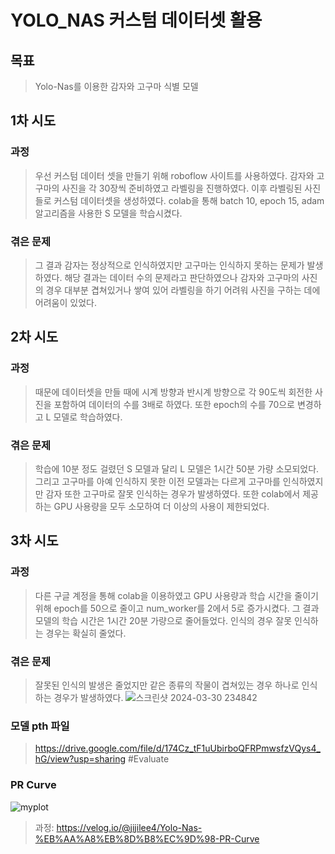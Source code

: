 # YOLO_NAS 커스텀 데이터셋 활용
## 목표
> Yolo-Nas를 이용한 감자와 고구마 식별 모델
## 1차 시도
### 과정
> 우선 커스텀 데이터 셋을 만들기 위해 roboflow 사이트를 사용하였다.
> 감자와 고구마의 사진을 각 30장씩 준비하였고 라벨링을 진행하였다.
> 이후 라벨링된 사진들로 커스텀 데이터셋을 생성하였다.
> colab을 통해 batch 10, epoch 15, adam 알고리즘을 사용한 S 모델을 학습시켰다.
### 겪은 문제
> 그 결과 감자는 정상적으로 인식하였지만 고구마는 인식하지 못하는 문제가 발생하였다.
> 해당 결과는 데이터 수의 문제라고 판단하였으나 감자와 고구마의 사진의 경우 대부분 겹쳐있거나 쌓여 있어 라벨링을 하기 어려워 사진을 구하는 데에 어려움이 있었다.
## 2차 시도
### 과정
> 때문에 데이터셋을 만들 때에 시계 방향과 반시계 방향으로 각 90도씩 회전한 사진을 포함하여 데이터의 수를 3배로 하였다.
> 또한 epoch의 수를 70으로 변경하고 L 모델로 학습하였다.
### 겪은 문제
> 학습에 10분 정도 걸렸던 S 모델과 달리 L 모델은 1시간 50분 가량 소모되었다.
> 그리고 고구마를 아예 인식하지 못한 이전 모델과는 다르게 고구마를 인식하였지만 감자 또한 고구마로 잘못 인식하는 경우가 발생하였다.
> 또한 colab에서 제공하는 GPU 사용량을 모두 소모하여 더 이상의 사용이 제한되었다.
## 3차 시도
### 과정
> 다른 구글 계정을 통해 colab을 이용하였고 GPU 사용량과 학습 시간을 줄이기 위해 epoch를 50으로 줄이고 num_worker를 2에서 5로 증가시켰다.
> 그 결과 모델의 학습 시간은 1시간 20분 가량으로 줄어들었다.
> 인식의 경우 잘못 인식하는 경우는 확실히 줄었다.
### 겪은 문제
> 잘못된 인식의 발생은 줄었지만 같은 종류의 작물이 겹쳐있는 경우 하나로 인식하는 경우가 발생하였다.
![스크린샷 2024-03-30 234842](https://github.com/woowal/YOLO_NAS_Custom_Data/assets/61446702/edb892f0-7c10-4ed1-b48e-1052d364cee2)
### 모델 pth 파일
> https://drive.google.com/file/d/174Cz_tF1uUbirboQFRPmwsfzVQys4_hG/view?usp=sharing
#Evaluate
### PR Curve
![myplot](https://github.com/woowal/YOLO_NAS_Custom_Data/assets/61446702/ddd7088c-a6a3-4a47-b02e-de77dc01beb3)
> 과정: https://velog.io/@jijilee4/Yolo-Nas-%EB%AA%A8%EB%8D%B8%EC%9D%98-PR-Curve
